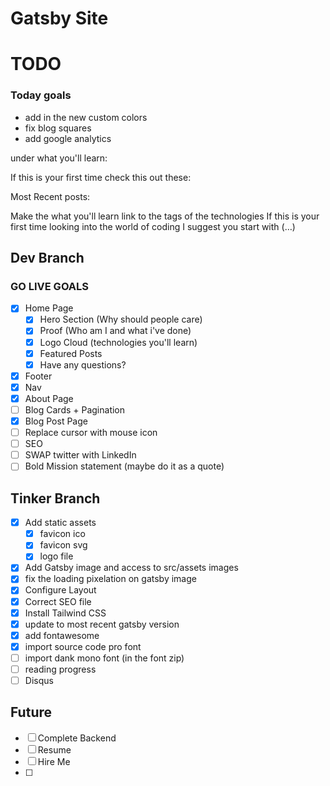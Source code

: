 # Gatsby Site

# TODO

### Today goals


- add in the new custom colors
- fix blog squares
- add google analytics

under what you'll learn:

If this is your first time check this out these:

Most Recent posts:

Make the what you'll learn link to the tags of the technologies
If this is your first time looking into the world of coding I suggest you start with (…)

## Dev Branch

### GO LIVE GOALS

- [x] Home Page
  - [x] Hero Section (Why should people care)
  - [x] Proof (Who am I and what i've done)
  - [x] Logo Cloud (technologies you'll learn)
  - [x] Featured Posts
  - [x] Have any questions?
- [x] Footer
- [x] Nav
- [x] About Page
- [ ] Blog Cards + Pagination
- [x] Blog Post Page
- [ ] Replace cursor with mouse icon
- [ ] SEO
- [ ] SWAP twitter with LinkedIn
- [ ] Bold Mission statement (maybe do it as a quote)

## Tinker Branch

- [x] Add static assets
  - [x] favicon ico
  - [x] favicon svg
  - [x] logo file
- [x] Add Gatsby image and access to src/assets images
- [x] fix the loading pixelation on gatsby image
- [x] Configure Layout
- [x] Correct SEO file
- [x] Install Tailwind CSS
- [x] update to most recent gatsby version
- [x] add fontawesome
- [x] import source code pro font
- [ ] import dank mono font (in the font zip)
- [ ] reading progress
- [ ] Disqus

## Future

- [ ] Complete Backend
- [ ] Resume
- [ ] Hire Me
- [ ]
